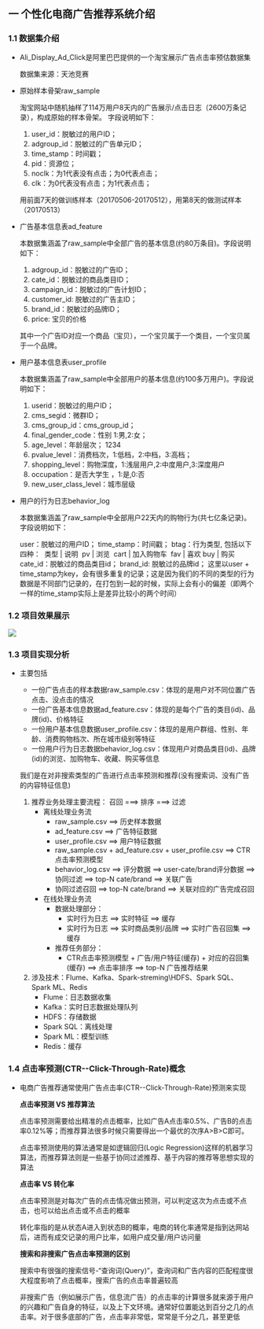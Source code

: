 ## 一 个性化电商广告推荐系统介绍

### 1.1 数据集介绍

- Ali_Display_Ad_Click是阿里巴巴提供的一个淘宝展示广告点击率预估数据集

  数据集来源：天池竞赛

- 原始样本骨架raw_sample

  淘宝网站中随机抽样了114万用户8天内的广告展示/点击日志（2600万条记录），构成原始的样本骨架。 字段说明如下：

  1. user_id：脱敏过的用户ID；
  2. adgroup_id：脱敏过的广告单元ID；
  3. time_stamp：时间戳；
  4. pid：资源位；
  5. noclk：为1代表没有点击；为0代表点击；
  6. clk：为0代表没有点击；为1代表点击；

  用前面7天的做训练样本（20170506-20170512），用第8天的做测试样本（20170513）

- 广告基本信息表ad_feature

  本数据集涵盖了raw_sample中全部广告的基本信息(约80万条目)。字段说明如下：

  1. adgroup_id：脱敏过的广告ID；
  2. cate_id：脱敏过的商品类目ID；
  3. campaign_id：脱敏过的广告计划ID；
  4. customer_id: 脱敏过的广告主ID；
  5. brand_id：脱敏过的品牌ID；
  6. price: 宝贝的价格

  其中一个广告ID对应一个商品（宝贝），一个宝贝属于一个类目，一个宝贝属于一个品牌。

- 用户基本信息表user_profile

  本数据集涵盖了raw_sample中全部用户的基本信息(约100多万用户)。字段说明如下：

  1. userid：脱敏过的用户ID；
  2. cms_segid：微群ID；
  3. cms_group_id：cms_group_id；
  4. final_gender_code：性别 1:男,2:女；
  5. age_level：年龄层次； 1234
  6. pvalue_level：消费档次，1:低档，2:中档，3:高档；
  7. shopping_level：购物深度，1:浅层用户,2:中度用户,3:深度用户
  8. occupation：是否大学生 ，1:是,0:否
  9. new_user_class_level：城市层级

- 用户的行为日志behavior_log

  本数据集涵盖了raw_sample中全部用户22天内的购物行为(共七亿条记录)。字段说明如下：

  user：脱敏过的用户ID；
  time_stamp：时间戳；
  btag：行为类型, 包括以下四种：
  ​	类型 | 说明
  ​	pv | 浏览
  ​	cart | 加入购物车
  ​	fav | 喜欢
  ​	buy | 购买
  cate_id：脱敏过的商品类目id；
  brand_id: 脱敏过的品牌id；
  这里以user + time_stamp为key，会有很多重复的记录；这是因为我们的不同的类型的行为数据是不同部门记录的，在打包到一起的时候，实际上会有小的偏差（即两个一样的time_stamp实际上是差异比较小的两个时间）

### 1.2 项目效果展示

![](/img/1545049355235.png)

### 1.3 项目实现分析

- 主要包括

  - 一份广告点击的样本数据raw_sample.csv：体现的是用户对不同位置广告点击、没点击的情况
  - 一份广告基本信息数据ad_feature.csv：体现的是每个广告的类目(id)、品牌(id)、价格特征
  - 一份用户基本信息数据user_profile.csv：体现的是用户群组、性别、年龄、消费购物档次、所在城市级别等特征
  - 一份用户行为日志数据behavior_log.csv：体现用户对商品类目(id)、品牌(id)的浏览、加购物车、收藏、购买等信息

  我们是在对非搜索类型的广告进行点击率预测和推荐(没有搜索词、没有广告的内容特征信息)

  1. 推荐业务处理主要流程： 召回 ===> 排序 ===> 过滤
     - 离线处理业务流
       - raw_sample.csv ==> 历史样本数据
       - ad_feature.csv ==> 广告特征数据
       - user_profile.csv ==> 用户特征数据
       - raw_sample.csv + ad_feature.csv + user_profile.csv ==> CTR点击率预测模型
       - behavior_log.csv ==> 评分数据 ==> user-cate/brand评分数据 ==> 协同过滤 ==> top-N cate/brand ==> 关联广告
       - 协同过滤召回 ==> top-N cate/brand ==> 关联对应的广告完成召回
     - 在线处理业务流
       - 数据处理部分：
         - 实时行为日志 ==> 实时特征 ==> 缓存
         - 实时行为日志 ==> 实时商品类别/品牌 ==> 实时广告召回集 ==> 缓存
       - 推荐任务部分：
         - CTR点击率预测模型 + 广告/用户特征(缓存) + 对应的召回集(缓存) ==> 点击率排序 ==> top-N 广告推荐结果
  2. 涉及技术：Flume、Kafka、Spark-streming\HDFS、Spark SQL、Spark ML、Redis
     - Flume：日志数据收集
     - Kafka：实时日志数据处理队列
     - HDFS：存储数据
     - Spark SQL：离线处理
     - Spark ML：模型训练
     - Redis：缓存

### 1.4 点击率预测(CTR--Click-Through-Rate)概念

- 电商广告推荐通常使用广告点击率(CTR--Click-Through-Rate)预测来实现

  **点击率预测 VS 推荐算法**

  点击率预测需要给出精准的点击概率，比如广告A点击率0.5%、广告B的点击率0.12%等；而推荐算法很多时候只需要得出一个最优的次序A>B>C即可。

  点击率预测使用的算法通常是如逻辑回归(Logic Regression)这样的机器学习算法，而推荐算法则是一些基于协同过滤推荐、基于内容的推荐等思想实现的算法

  **点击率 VS 转化率**

  点击率预测是对每次广告的点击情况做出预测，可以判定这次为点击或不点击，也可以给出点击或不点击的概率

  转化率指的是从状态A进入到状态B的概率，电商的转化率通常是指到达网站后，进而有成交记录的用户比率，如用户成交量/用户访问量

  **搜索和非搜索广告点击率预测的区别**

  搜索中有很强的搜索信号-“查询词(Query)”，查询词和广告内容的匹配程度很大程度影响了点击概率，搜索广告的点击率普遍较高

  非搜索广告（例如展示广告，信息流广告）的点击率的计算很多就来源于用户的兴趣和广告自身的特征，以及上下文环境。通常好位置能达到百分之几的点击率。对于很多底部的广告，点击率非常低，常常是千分之几，甚至更低